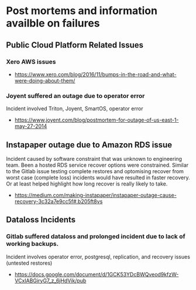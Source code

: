 
# Post mortems and information availble on failures

## Public Cloud Platform Related Issues

### Xero AWS issues

* https://www.xero.com/blog/2016/11/bumps-in-the-road-and-what-were-doing-about-them/


### Joyent suffered an outage due to operator error

Incident involved Triton, Joyent, SmartOS, operator error

* https://www.joyent.com/blog/postmortem-for-outage-of-us-east-1-may-27-2014

## Instapaper outage due to Amazon RDS issue

Incident caused by software constraint that was unknown to engineering team. Been a hosted RDS service
recover options were constrained. Similar to the Gitlab issue testing complete restores and optomising recover from worst case (complete loss) incidents would have resulted in faster recovery. Or at least helped highlight how long recover is really likely to take.

* https://medium.com/making-instapaper/instapaper-outage-cause-recovery-3c32a7e9cc5f#.b205ft8vs

## Dataloss Incidents

### Gitlab suffered dataloss and prolonged incident due to lack of working backups.

Incident involves operator error, postgresql, replication, and recovery issues (untested restores)

* https://docs.google.com/document/d/1GCK53YDcBWQveod9kfzW-VCxIABGiryG7_z_6jHdVik/pub

